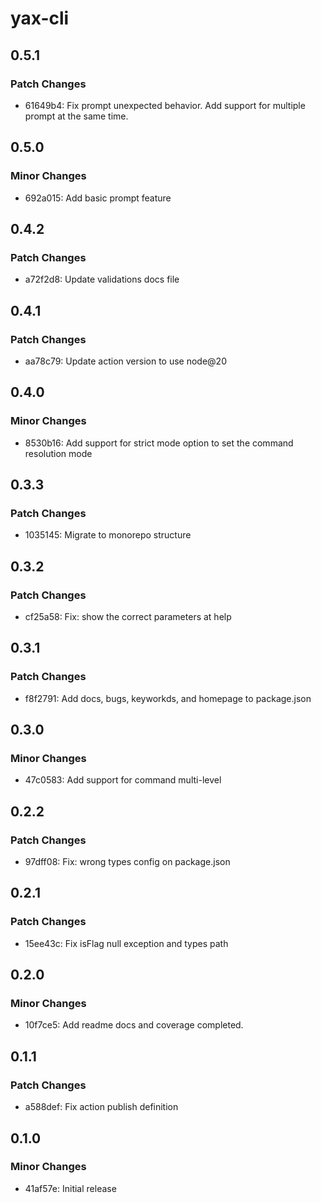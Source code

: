# yax-cli

## 0.5.1

### Patch Changes

- 61649b4: Fix prompt unexpected behavior. Add support for multiple prompt at the same time.

## 0.5.0

### Minor Changes

- 692a015: Add basic prompt feature

## 0.4.2

### Patch Changes

- a72f2d8: Update validations docs file

## 0.4.1

### Patch Changes

- aa78c79: Update action version to use node@20

## 0.4.0

### Minor Changes

- 8530b16: Add support for strict mode option to set the command resolution mode

## 0.3.3

### Patch Changes

- 1035145: Migrate to monorepo structure

## 0.3.2

### Patch Changes

- cf25a58: Fix: show the correct parameters at help

## 0.3.1

### Patch Changes

- f8f2791: Add docs, bugs, keyworkds, and homepage to package.json

## 0.3.0

### Minor Changes

- 47c0583: Add support for command multi-level

## 0.2.2

### Patch Changes

- 97dff08: Fix: wrong types config on package.json

## 0.2.1

### Patch Changes

- 15ee43c: Fix isFlag null exception and types path

## 0.2.0

### Minor Changes

- 10f7ce5: Add readme docs and coverage completed.

## 0.1.1

### Patch Changes

- a588def: Fix action publish definition

## 0.1.0

### Minor Changes

- 41af57e: Initial release

